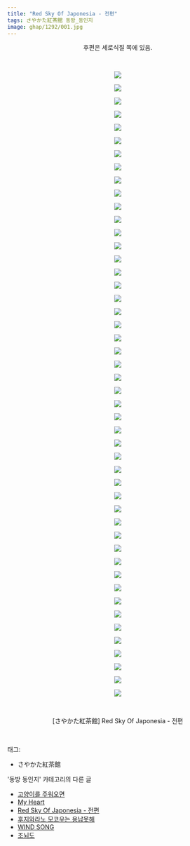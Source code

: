 ```yaml
---
title: "Red Sky Of Japonesia - 전편"
tags: さやかた紅茶館 동방_동인지
image: ghap/1292/001.jpg
---
```

<div class="article">
<p style="text-align: center; clear: none; float: none;">후편은 세로식질 쪽에 있음.</p>
<p style="text-align: center; clear: none; float: none;"><br/></p>
<p style="text-align: center; clear: none; float: none;"><img src="{{ site.nasurl }}/ghap/1292/001.jpg"/></p>
<p style="text-align: center; clear: none; float: none;"><img src="{{ site.nasurl }}/ghap/1292/002.jpg"/></p>
<p style="text-align: center; clear: none; float: none;"><img src="{{ site.nasurl }}/ghap/1292/003.jpg"/></p>
<p style="text-align: center; clear: none; float: none;"><img src="{{ site.nasurl }}/ghap/1292/004.jpg"/></p>
<p style="text-align: center; clear: none; float: none;"><img src="{{ site.nasurl }}/ghap/1292/005.jpg"/></p>
<p style="text-align: center; clear: none; float: none;"><img src="{{ site.nasurl }}/ghap/1292/006.jpg"/></p>
<p style="text-align: center; clear: none; float: none;"><img src="{{ site.nasurl }}/ghap/1292/007.jpg"/></p>
<p style="text-align: center; clear: none; float: none;"><img src="{{ site.nasurl }}/ghap/1292/008.jpg"/></p>
<p style="text-align: center; clear: none; float: none;"><img src="{{ site.nasurl }}/ghap/1292/009.jpg"/></p>
<p style="text-align: center; clear: none; float: none;"><img src="{{ site.nasurl }}/ghap/1292/010.jpg"/></p>
<p style="text-align: center; clear: none; float: none;"><img src="{{ site.nasurl }}/ghap/1292/011.jpg"/></p>
<p style="text-align: center; clear: none; float: none;"><img src="{{ site.nasurl }}/ghap/1292/012.jpg"/></p>
<p style="text-align: center; clear: none; float: none;"><img src="{{ site.nasurl }}/ghap/1292/013.jpg"/></p>
<p style="text-align: center; clear: none; float: none;"><img src="{{ site.nasurl }}/ghap/1292/014.jpg"/></p>
<p style="text-align: center; clear: none; float: none;"><img src="{{ site.nasurl }}/ghap/1292/015.jpg"/></p>
<p style="text-align: center; clear: none; float: none;"><img src="{{ site.nasurl }}/ghap/1292/016.jpg"/></p>
<p style="text-align: center; clear: none; float: none;"><img src="{{ site.nasurl }}/ghap/1292/017.jpg"/></p>
<p style="text-align: center; clear: none; float: none;"><img src="{{ site.nasurl }}/ghap/1292/018.jpg"/></p>
<p style="text-align: center; clear: none; float: none;"><img src="{{ site.nasurl }}/ghap/1292/019.jpg"/></p>
<p style="text-align: center; clear: none; float: none;"><img src="{{ site.nasurl }}/ghap/1292/020.jpg"/></p>
<p style="text-align: center; clear: none; float: none;"><img src="{{ site.nasurl }}/ghap/1292/021.jpg"/></p>
<p style="text-align: center; clear: none; float: none;"><img src="{{ site.nasurl }}/ghap/1292/022.jpg"/></p>
<p style="text-align: center; clear: none; float: none;"><img src="{{ site.nasurl }}/ghap/1292/023.jpg"/></p>
<p style="text-align: center; clear: none; float: none;"><img src="{{ site.nasurl }}/ghap/1292/024.jpg"/></p>
<p style="text-align: center; clear: none; float: none;"><img src="{{ site.nasurl }}/ghap/1292/025.jpg"/></p>
<p style="text-align: center; clear: none; float: none;"><img src="{{ site.nasurl }}/ghap/1292/026.jpg"/></p>
<p style="text-align: center; clear: none; float: none;"><img src="{{ site.nasurl }}/ghap/1292/027.jpg"/></p>
<p style="text-align: center; clear: none; float: none;"><img src="{{ site.nasurl }}/ghap/1292/028.jpg"/></p>
<p style="text-align: center; clear: none; float: none;"><img src="{{ site.nasurl }}/ghap/1292/029.jpg"/></p>
<p style="text-align: center; clear: none; float: none;"><img src="{{ site.nasurl }}/ghap/1292/030.jpg"/></p>
<p style="text-align: center; clear: none; float: none;"><img src="{{ site.nasurl }}/ghap/1292/031.jpg"/></p>
<p style="text-align: center; clear: none; float: none;"><img src="{{ site.nasurl }}/ghap/1292/032.jpg"/></p>
<p style="text-align: center; clear: none; float: none;"><img src="{{ site.nasurl }}/ghap/1292/033.jpg"/></p>
<p style="text-align: center; clear: none; float: none;"><img src="{{ site.nasurl }}/ghap/1292/034.jpg"/></p>
<p style="text-align: center; clear: none; float: none;"><img src="{{ site.nasurl }}/ghap/1292/035.jpg"/></p>
<p style="text-align: center; clear: none; float: none;"><img src="{{ site.nasurl }}/ghap/1292/036.jpg"/></p>
<p style="text-align: center; clear: none; float: none;"><img src="{{ site.nasurl }}/ghap/1292/037.jpg"/></p>
<p style="text-align: center; clear: none; float: none;"><img src="{{ site.nasurl }}/ghap/1292/038.jpg"/></p>
<p style="text-align: center; clear: none; float: none;"><img src="{{ site.nasurl }}/ghap/1292/039.jpg"/></p>
<p style="text-align: center; clear: none; float: none;"><img src="{{ site.nasurl }}/ghap/1292/040.jpg"/></p>
<p style="text-align: center; clear: none; float: none;"><img src="{{ site.nasurl }}/ghap/1292/041.jpg"/></p>
<p style="text-align: center; clear: none; float: none;"><img src="{{ site.nasurl }}/ghap/1292/042.jpg"/></p>
<p style="text-align: center; clear: none; float: none;"><img src="{{ site.nasurl }}/ghap/1292/043.jpg"/></p>
<p style="text-align: center; clear: none; float: none;"><img src="{{ site.nasurl }}/ghap/1292/044.jpg"/></p>
<p style="text-align: center; clear: none; float: none;"><img src="{{ site.nasurl }}/ghap/1292/045.jpg"/></p>
<p style="text-align: center; clear: none; float: none;"><img src="{{ site.nasurl }}/ghap/1292/046.jpg"/></p>
<p style="text-align: center; clear: none; float: none;"><img src="{{ site.nasurl }}/ghap/1292/047.jpg"/></p>
<p style="text-align: center; clear: none; float: none;"><img src="{{ site.nasurl }}/ghap/1292/048.jpg"/></p>
<p style="text-align: center; clear: none; float: none;"><br/></p>
<p style="text-align: center; clear: none; float: none;">[さやかた紅茶館] Red Sky Of Japonesia - 전편</p>
<p><br/></p>
</div><div class="tagTrail">
<p>태그: </p>
<ul>
<li>さやかた紅茶館</li>
</ul>
</div><div class="another">
<p>'동방 동인지' 카테고리의 다른 글</p>
<ul>
<li><a href="/2016-08-01-ghap_1296">고양이를 주워오면</a></li>
<li><a href="/2016-08-01-ghap_1294">My Heart</a></li>
<li><a href="/2016-08-01-ghap_1292">Red Sky Of Japonesia - 전편</a></li>
<li><a href="/2016-08-01-ghap_1290">후지와라노 모코우는 용납못해</a></li>
<li><a href="/2016-08-01-ghap_1289">WIND SONG</a></li>
<li><a href="/2016-08-01-ghap_1288">조뇌도</a></li>
</ul>
</div><div class="cb_module cb_fluid">
<div class="cb_wrt cb_profile">
</div><!-- commentList close -->
</div>
<br/>
<p id="refer"></p>
<br/>
